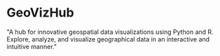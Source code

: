 # GeoVizHub
"A hub for innovative geospatial data visualizations using Python and R. Explore, analyze, and visualize geographical data in an interactive and intuitive manner."
